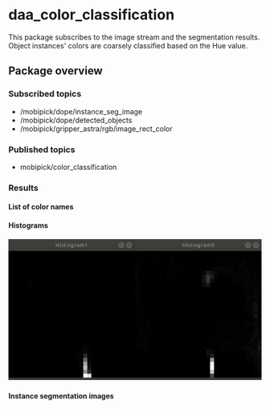 daa_color_classification
========================

This package subscribes to the image stream and the segmentation results.
Object instances' colors are coarsely classified based on the Hue value.

Package overview
----------------

### Subscribed topics

* /mobipick/dope/instance_seg_image
* /mobipick/dope/detected_objects
* /mobipick/gripper_astra/rgb/image_rect_color

### Published topics

* mobipick/color_classification

### Results

#### List of color names

#### Histograms

![](results/Histograms.png)

#### Instance segmentation images

